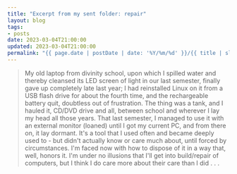 ```yaml
---
title: "Excerpt from my sent folder: repair"
layout: blog
tags: 
- posts
date: 2023-03-04T21:00:00
updated: 2023-03-04T21:00:00
permalink: "{{ page.date | postDate | date: '%Y/%m/%d' }}/{{ title | slugify }}/"
---
```


> My old laptop from divinity school, upon which I spilled water and thereby cleansed its LED screen of light in our last semester, finally gave up completely late last year; I had reinstalled Linux on it from a USB flash drive for about the fourth time, and the rechargeable battery quit, doubtless out of frustration. The thing was a tank, and I hauled it, CD/DVD drive and all, between school and wherever I lay my head all those years. That last semester, I managed to use it with an external monitor (loaned) until I got my current PC, and from there on, it lay dormant. It's a tool that I used often and became deeply used to - but didn't actually know or care much about, until forced by circumstances. I'm faced now with how to dispose of it in a way that, well, honors it. I'm under no illusions that I'll get into build/repair of computers, but I think I do care more about their care than I did . . . 